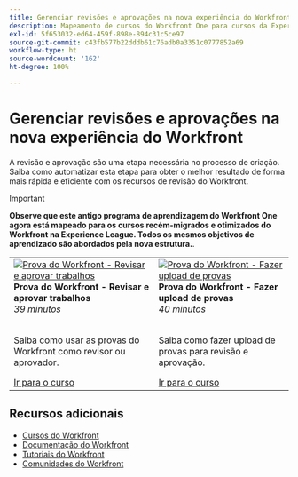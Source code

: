 ```yaml
---
title: Gerenciar revisões e aprovações na nova experiência do Workfront
description: Mapeamento de cursos do Workfront One para cursos da Experience League
exl-id: 5f653032-ed64-459f-898e-894c31c5ce97
source-git-commit: c43fb577b22dddb61c76adb0a3351c0777852a69
workflow-type: ht
source-wordcount: '162'
ht-degree: 100%

---
```


# Gerenciar revisões e aprovações na nova experiência do Workfront

A revisão e aprovação são uma etapa necessária no processo de criação. Saiba como automatizar esta etapa para obter o melhor resultado de forma mais rápida e eficiente com os recursos de revisão do Workfront.

>[!IMPORTANT]
>
>**Observe que este antigo programa de aprendizagem do Workfront One agora está mapeado para os cursos recém-migrados e otimizados do Workfront na Experience League.  Todos os mesmos objetivos de aprendizado são abordados pela nova estrutura.**.

<table>
  <tr>
   <td>
      <a href="https://experienceleague.adobe.com/?recommended=Workfront-L-1-2022.1.proof">
      <img alt="Prova do Workfront - Revisar e aprovar trabalhos" src="https://cdn.experienceleague.adobe.com/thumb/workfront-proof---review-and-approve-work.png"/>
      </a>
      <div>
         <strong>Prova do Workfront - Revisar e aprovar trabalhos</strong></a>         
         <br/><em>39 minutos</em>
      </div>
      <p>
        <br/>
         Saiba como usar as provas do Workfront como revisor ou aprovador.
      </p>
      <a  rel="noreferrer" target="_blank" href="https://experienceleague.adobe.com/?recommended=Workfront-L-1-2022.1.proof" class="spectrum-Button spectrum-Button--primary spectrum-Button--sizeM">
      <span class="spectrum-Button-label has-no-wrap has-text-weight-bold">Ir para o curso</span>
      </a>
   </td>   
   <td>
      <a href="https://experienceleague.adobe.com/?recommended=Workfront-U-1-2022.2.proof">
      <img alt="Prova do Workfront - Fazer upload de provas" src="https://cdn.experienceleague.adobe.com/thumb/workfront-proof-upload-proofs.png"/>
      </a>
      <div>
         <strong>Prova do Workfront - Fazer upload de provas</strong></a>         
         <br/><em>40 minutos</em>
      </div>
      <p>
        <br/>
         Saiba como fazer upload de provas para revisão e aprovação.
      </p>
      <a  rel="noreferrer" target="_blank" href="https://experienceleague.adobe.com/?recommended=Workfront-U-1-2022.2.proof" class="spectrum-Button spectrum-Button--primary spectrum-Button--sizeM">
      <span class="spectrum-Button-label has-no-wrap has-text-weight-bold">Ir para o curso</span>
      </a>
   </td>
  </tr>
</table>

## Recursos adicionais

* [Cursos do Workfront](https://experienceleague.adobe.com/?lang=pt-BR&amp;Solution=Workfront#courses)
* [Documentação do Workfront](https://experienceleague.adobe.com/docs/workfront.html?lang=pt-BR)
* [Tutoriais do Workfront](https://experienceleague.adobe.com/docs/workfront-learn/tutorials-workfront/home.html?lang=pt-BR)
* [Comunidades do Workfront](https://experienceleaguecommunities.adobe.com/t5/workfront/ct-p/workfront)
